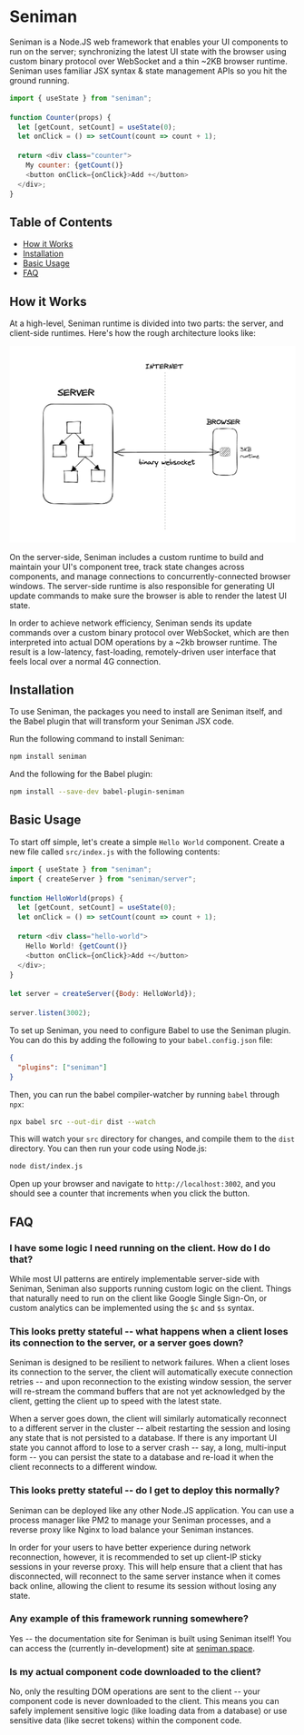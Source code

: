 # Seniman

Seniman is a Node.JS web framework that enables your UI components to run on the server; synchronizing the latest UI state with the browser using custom binary protocol over WebSocket and a thin ~2KB browser runtime. Seniman uses familiar JSX syntax & state management APIs so you hit the ground running.

```js
import { useState } from "seniman";

function Counter(props) {
  let [getCount, setCount] = useState(0);
  let onClick = () => setCount(count => count + 1);

  return <div class="counter">
    My counter: {getCount()}
    <button onClick={onClick}>Add +</button>
  </div>;
}
```

## Table of Contents
- [How it Works](#how-it-works)
- [Installation](#installation)
- [Basic Usage](#basic-usage)
- [FAQ](#faq)

## How it Works

At a high-level, Seniman runtime is divided into two parts: the server, and client-side runtimes. Here's how the rough architecture looks like:

![Seniman Architecture](images/architecture.png)

On the server-side, Seniman includes a custom runtime to build and maintain your UI's component tree, track state changes across components, and manage connections to concurrently-connected browser windows. The server-side runtime is also responsible for generating UI update commands to make sure the browser is able to render the latest UI state.

In order to achieve network efficiency, Seniman sends its update commands over a custom binary protocol over WebSocket, which are then interpreted into actual DOM operations by a ~2kb browser runtime. The result is a low-latency, fast-loading, remotely-driven user interface that feels local over a normal 4G connection.

## Installation

To use Seniman, the packages you need to install are Seniman itself, and the Babel plugin that will transform your Seniman JSX code.

Run the following command to install Seniman:
```sh
npm install seniman
```

And the following for the Babel plugin:

```sh
npm install --save-dev babel-plugin-seniman
```

## Basic Usage

To start off simple, let's create a simple `Hello World` component. Create a new file called `src/index.js` with the following contents:

```js
import { useState } from "seniman";
import { createServer } from "seniman/server";

function HelloWorld(props) {
  let [getCount, setCount] = useState(0);
  let onClick = () => setCount(count => count + 1);

  return <div class="hello-world">
    Hello World! {getCount()}
    <button onClick={onClick}>Add +</button>
  </div>;
}

let server = createServer({Body: HelloWorld});

server.listen(3002);

```

To set up Seniman, you need to configure Babel to use the Seniman plugin. You can do this by adding the following to your `babel.config.json` file:

```json
{
  "plugins": ["seniman"]
}
```

Then, you can run the babel compiler-watcher by running `babel` through `npx`:

```sh
npx babel src --out-dir dist --watch
```

This will watch your `src` directory for changes, and compile them to the `dist` directory. You can then run your code using Node.js:

```sh
node dist/index.js
```

Open up your browser and navigate to `http://localhost:3002`, and you should see a counter that increments when you click the button.

## FAQ

### I have some logic I need running on the client. How do I do that?

While most UI patterns are entirely implementable server-side with Seniman, Seniman also supports running custom logic on the client. Things that naturally need to run on the client like Google Single Sign-On, or custom analytics can be implemented using the `$c` and `$s` syntax.

### This looks pretty stateful -- what happens when a client loses its connection to the server, or a server goes down?

Seniman is designed to be resilient to network failures. When a client loses its connection to the server, the client will automatically execute connection retries -- and upon reconnection to the existing window session, the server will re-stream the command buffers that are not yet acknowledged by the client, getting the client up to speed with the latest state.

When a server goes down, the client will similarly automatically reconnect to a different server in the cluster -- albeit restarting the session and losing any state that is not persisted to a database. If there is any important UI state you cannot afford to lose to a server crash -- say, a long, multi-input form -- you can persist the state to a database and re-load it when the client reconnects to a different window.

### This looks pretty stateful -- do I get to deploy this normally?

Seniman can be deployed like any other Node.JS application. You can use a process manager like PM2 to manage your Seniman processes, and a reverse proxy like Nginx to load balance your Seniman instances.

In order for your users to have better experience during network reconnection, however, it is recommended to set up client-IP sticky sessions in your reverse proxy. This will help ensure that a client that has disconnected, will reconnect to the same server instance when it comes back online, allowing the client to resume its session without losing any state.

### Any example of this framework running somewhere?

Yes -- the documentation site for Seniman is built using Seniman itself! You can access the (currently in-development) site at [seniman.space](https://seniman.space).

### Is my actual component code downloaded to the client?

No, only the resulting DOM operations are sent to the client -- your component code is never downloaded to the client. This  means you can safely implement sensitive logic (like loading data from a database) or use sensitive data (like secret tokens) within the component code.